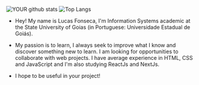 ![YOUR github stats](https://github-readme-stats.vercel.app/api?username=LucasOFonseca&show_icons=true&theme=radical)
![Top Langs](https://github-readme-stats.vercel.app/api/top-langs/?username=LucasOFonseca&layout=compact&show_icons=true&theme=radical)

- Hey! My name is Lucas Fonseca, I'm Information Systems academic at the State University of Goias (in Portuguese: Universidade Estadual de Goiás).

- My passion is to learn, I always seek to improve what I know and discover something new to learn. I am looking for opportunities to collaborate with web projects. I have average experience in HTML, CSS and JavaScript and I'm also studying ReactJs and NextJs.

- I hope to be useful in your project!
